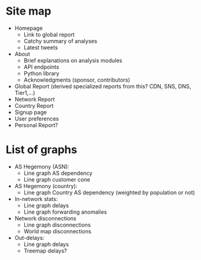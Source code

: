 # Site map

- Homepage
    - Link to global report
    - Catchy summary of analyses
    - Latest tweets
- About
    - Brief explanations on analysis modules
    - API endpoints
    - Python library
    - Acknowledgments (sponsor, contributors)
- Global Report (derived specialized reports from this? CDN, SNS, DNS, Tier1,...)
- Network Report
- Country Report
- Signup page
- User preferences
- Personal Report?

# List of graphs

- AS Hegemony (ASN):
    - Line graph AS dependency
    - Line graph customer cone
- AS Hegemony (country):
    - Line graph Country AS dependency (weighted by population or not) 
- In-network stats:
    - Line graph delays
    - Line graph forwarding anomalies
- Network disconnections
    - Line graph disconnections
    - World map disconnections
- Out-delays:
    - Line graph delays
    - Treemap delays?
